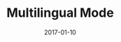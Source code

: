 ---
title: Multilingual Mode
linktitle:
description:
date: 2017-01-10
publishdate: 2017-01-10
lastmod: 2017-01-10
tags: []
weight: 120
draft: false
slug:
aliases: []
notes:
---